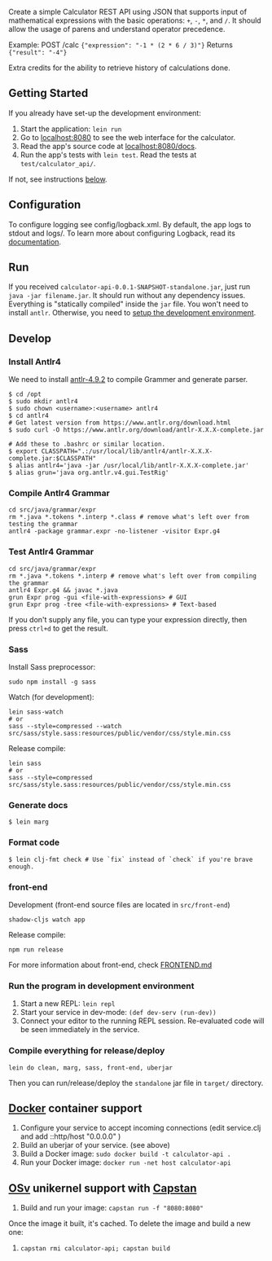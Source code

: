 
Create a simple Calculator REST API using JSON that supports input of mathematical expressions with the basic operations: `+`, `-`, `*`, and `/`. It should allow the usage of parens and understand operator precedence.

Example:
POST /calc `{"expression": "-1 * (2 * 6 / 3)"}`
Returns `{"result": "-4"}`

Extra credits for the ability to retrieve history of calculations done.


## Getting Started
If you already have set-up the development environment:
1. Start the application: `lein run`
2. Go to [localhost:8080](http://localhost:8080/) to see the web interface for the calculator.
3. Read the app's source code at [localhost:8080/docs](http://localhost:8080/docs).
4. Run the app's tests with `lein test`. Read the tests at `test/calculator_api/`.

If not, see instructions [below](#develop).

## Configuration
To configure logging see config/logback.xml. By default, the app logs to stdout and logs/.
To learn more about configuring Logback, read its [documentation](http://logback.qos.ch/documentation.html).


## Run
If you received `calculator-api-0.0.1-SNAPSHOT-standalone.jar`, just run `java -jar filename.jar`.
It should run without any dependency issues. Everything is "statically compiled" inside the `jar` file. You won't need to install `antlr`.
Otherwise, you need to [setup the development environment](#develop).


## Develop

### Install Antlr4
We need to install [antlr-4.9.2](https://www.antlr.org) to compile Grammer and generate parser.
```
$ cd /opt
$ sudo mkdir antlr4
$ sudo chown <username>:<username> antlr4
$ cd antlr4
# Get latest version from https://www.antlr.org/download.html
$ sudo curl -O https://www.antlr.org/download/antlr-X.X.X-complete.jar

# Add these to .bashrc or similar location.
$ export CLASSPATH=".:/usr/local/lib/antlr4/antlr-X.X.X-complete.jar:$CLASSPATH"
$ alias antlr4='java -jar /usr/local/lib/antlr-X.X.X-complete.jar'
$ alias grun='java org.antlr.v4.gui.TestRig'
```


### Compile Antlr4 Grammar
```
cd src/java/grammar/expr
rm *.java *.tokens *.interp *.class # remove what's left over from testing the grammar
antlr4 -package grammar.expr -no-listener -visitor Expr.g4
```


### Test Antlr4 Grammar
```
cd src/java/grammar/expr
rm *.java *.tokens *.interp # remove what's left over from compiling the grammar
antlr4 Expr.g4 && javac *.java
grun Expr prog -gui <file-with-expressions> # GUI
grun Expr prog -tree <file-with-expressions> # Text-based
```
If you don't supply any file, you can type your expression directly, then press `ctrl+d` to get the result.


### Sass
Install Sass preprocessor:
```
sudo npm install -g sass
```

Watch (for development):
```
lein sass-watch
# or
sass --style=compressed --watch src/sass/style.sass:resources/public/vendor/css/style.min.css
```
Release compile:
```
lein sass
# or
sass --style=compressed src/sass/style.sass:resources/public/vendor/css/style.min.css
```


### Generate docs
```
$ lein marg
```

### Format code
```
$ lein clj-fmt check # Use `fix` instead of `check` if you're brave enough.
```


### front-end
Development (front-end source files are located in `src/front-end`)
```
shadow-cljs watch app
```
Release compile:
```
npm run release
```
For more information about front-end, check [FRONTEND.md](/FRONTEND.md)


### Run the program in development environment
1. Start a new REPL: `lein repl`
2. Start your service in dev-mode: `(def dev-serv (run-dev))`
3. Connect your editor to the running REPL session.
   Re-evaluated code will be seen immediately in the service.


### Compile everything for release/deploy
```
lein do clean, marg, sass, front-end, uberjar
```
Then you can run/release/deploy the `standalone` jar file in `target/` directory.


## [Docker](https://www.docker.com/) container support
1. Configure your service to accept incoming connections (edit service.clj and add  ::http/host "0.0.0.0" )
2. Build an uberjar of your service. (see above)
3. Build a Docker image: `sudo docker build -t calculator-api .`
4. Run your Docker image: `docker run -net host calculator-api`


## [OSv](http://osv.io/) unikernel support with [Capstan](http://osv.io/capstan/)
1. Build and run your image: `capstan run -f "8080:8080"`


Once the image it built, it's cached.  To delete the image and build a new one:
1. `capstan rmi calculator-api; capstan build`
